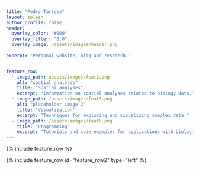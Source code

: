 ```yaml
---
title: "Pedro Tarroso"
layout: splash
author_profile: false
header:
  overlay_color: "#000"
  overlay_filter: "0.0"
  overlay_image: /assets/images/header.png
  
excerpt: "Personal website, blog and research."


feature_row:
  - image_path: assets/images/feat2.png
    alt: "spatial analyses"
    title: "Spatial analyses"
    excerpt: "Information on spatial analyses related to biology data."
  - image_path: /assets/images/feat3.png
    alt: "placeholder image 2"
    title: "Visualization"
    excerpt: "Techniques for exploring and visualizing complex data."
  - image_path: /assets/images/feat5.png
    title: "Programming"
    excerpt: "Tutorials and code examples for applications with biological data."
---
```


{% include feature_row %}

{% include feature_row id="feature_row2" type="left" %}
